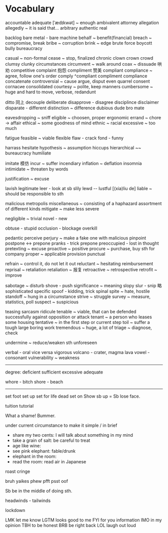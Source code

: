 Vocabulary
==========

accountable
adequate [ˈædɪkwət] ~ enough
ambivalent
attorney
allegation
allegedly ~ it is said that...
arbitrary
authentic real

backlog
bare metal - bare machine
behalf ~ benefit(financial)
breach ~ compromise, break
bribe ~ corruption
brink ~ edge
brute force
boycott
bully
bureaucracy

casual ~ non-formal
cease ~ stop, finalized
chronic
clown crown crowd
clumsy clunky
circumstances
circumvent ~ walk around
coax ~ dissuade 哄劝
competitive
complaint 抱怨  compliment 赞美
compliant compliance ~ agree, follow one's order
comply ^compliant compliment compliance
concatenate
controversial ~ cause argue, disput even quarrel
consent     согласие
consolidated
courtesy ~ polite, keep manners
cumbersome ~ huge and hard to move, verbose, redandunt

ditto    同上
decouple
deliberate
disapprove - disagree
disciplince
disclaimer
disparate - different
distinction ~ difference
dubious
dude bro mate

eavesdropping ~ sniff
eligible ~ choosen, proper
ergonomic
errand ~ chore -> affair
ethical ~ some goodness of mind
ethnic ~ racial
excessive ~ too much

fatigue
feasible ~ viable
flexible
flaw - crack
fond - funny

harrass
hesitate
hypothesis ~ assumption
hiccups
hierarchical ~~ bureaucracy
humiliate

imitate  模仿
incur ~ suffer
incendiary
inflation ~ deflation
insomnia
intimidate ~ threaten by words

justification ~ excuse

lavish
legitimate
leer -  look at sb slily
lewd -- lustful [(xia)liu de]
liable ~ should be responsible to sth

malicious
metropolis
miscellaneous ~ consisting of a haphazard assortment of different kinds
mitigate ~ make less severe


negligible ~ trivial
novel - new

obtuse - stupid
occlusion - blockage
overkill

pedantic
perceive
perjury ~ make a fake one with malicious
pinpoint
postpone <-> prepone
pranks - trick
prepone
preoccupied - lost in thought
pretexting ~ excuse
proactive ~ positive
procure ~ purchase, buy sth for company
proper ~ applicable
provision
punctual

refrain ~ control it, do not let it out
reluctant ~ hesitating
reimbursement
reprisal ~ retaliation
retaliation ~ 报复
retroactive ~ retrospective
retrofit ~ improve

sabotage ~ disturb
shove - push
significance ~ meaning
slopy
slur -
snip  略
sophisticated
specific
spoof - kidding, trick
spinal
spite ~ hate, hostile
standoff ~ hung in a circumstance
strive ~ struggle
survey ~ measure, statistics, poll
suspect ~ suspicious

teasing sarcasm ridicule
tenable ~ viable, that can be defended successfully against opposition or attack
tenant ~ a person who leases some housing
tentative ~ in the first step or current step
toil ~ suffer a tough large boring work
tremendous ~ huge, a lot of
triage ~ diagnose, check


undermine ~ reduce/weaken sth
unforeseen


verbal - oral
vice versa
vigorous
volcano - crater, magma lava
vowel - consonant
vulnerability ~ weakness

------------------------

degree: deficient  sufficient  excessive
                   adequate

whore - bitch
shore - beach

------------------------

set foot
set up
set for life
dead set on
Show sb up = Sb lose face.


tuition
tutorial

What a shame!
Bummer.

under current circumstance
to make it simple / in brief

* share my two cents: I will talk about something in my mind
* take a grain of salt: be careful to treat
* age like wine:
* see pink elephant: fable/drunk
* elephant in the room:
* read the room: read air in Japanese

roast
cringe

bruh yaikes
phew
pfft psst
oof


Sb be in the middle of doing sth.

headwinds - tailwinds

lockdown


LMK   let me know
LGTM  looks good to me
FYI   for you information
IMO   in my opinion
TBH   to be honest
BRB   be right back
LOL   laugh out loud
